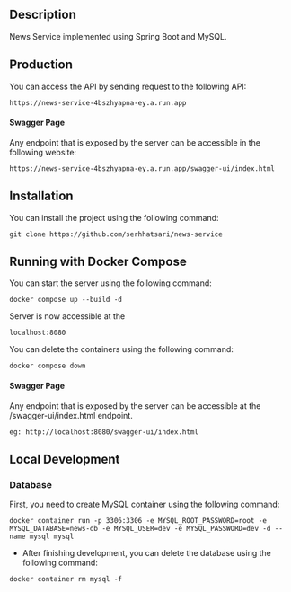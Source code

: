 ## Description

News Service implemented using Spring Boot and MySQL.

## Production  
You can access the API by sending request to the following API:  

```
https://news-service-4bszhyapna-ey.a.run.app  
```

#### Swagger Page

Any endpoint that is exposed by the server can be accessible in the following website:  

```
https://news-service-4bszhyapna-ey.a.run.app/swagger-ui/index.html    
```

## Installation

You can install the project using the following command:

```
git clone https://github.com/serhhatsari/news-service
```

## Running with Docker Compose

You can start the server using the following command:

```
docker compose up --build -d
```

Server is now accessible at the

```
localhost:8080
```

You can delete the containers using the following command:

```
docker compose down
```

#### Swagger Page

Any endpoint that is exposed by the server can be accessible at the /swagger-ui/index.html endpoint.

```
eg: http://localhost:8080/swagger-ui/index.html
```

## Local Development

### Database

First, you need to create MySQL container using the following command:

```
docker container run -p 3306:3306 -e MYSQL_ROOT_PASSWORD=root -e MYSQL_DATABASE=news-db -e MYSQL_USER=dev -e MYSQL_PASSWORD=dev -d --name mysql mysql  
```

- After finishing development, you can delete the database using the following command:

```
docker container rm mysql -f
```
